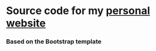 # Source code for my [personal website](rcalderonb6.github.io)

### Based on the Bootstrap template

